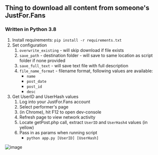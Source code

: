 ## Thing to download all content from someone's JustFor.Fans

### Written in Python 3.8

1. Install requirements: `pip install -r requirements.txt`
2. Set configuration
    1. `overwrite_existing` - will skip download if file exists
    2. `save_path` - destination folder - will save to same location as script folder if none provided
    3. `save_full_text` - will save text file with full description
    4. `file_name_format` - filename format, following values are available:
        * `name`
        * `post_date`
        * `post_id`
        * `desc`
2. Get UserID and UserHash values
    1.  Log into your JustFor.Fans account
    2.  Select performer's page
    3.  (in Chrome), hit F12 to open dev-console
    4.  Refresh page to view network activity
    5.  Locate getPost.php call, extract `UserID` and `UserHash4` values (in yellow)
    6.  Pass in as params when running script
        * `python app.py [UserID] [UserHash]`

![image](https://user-images.githubusercontent.com/12958294/115130004-859a5580-9fa0-11eb-9275-235d4ec51967.png)
